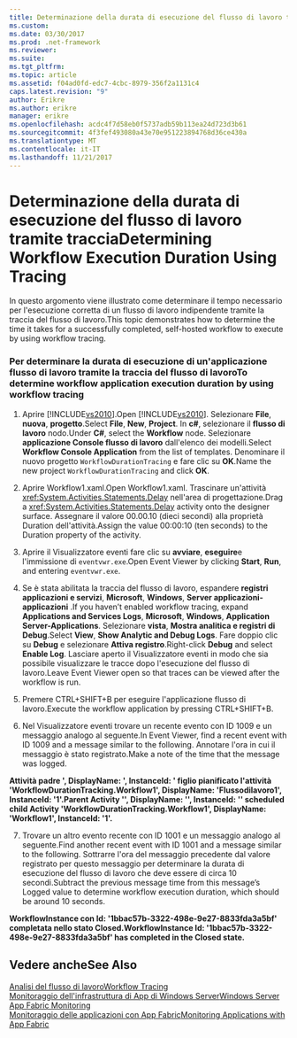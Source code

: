 ```yaml
---
title: Determinazione della durata di esecuzione del flusso di lavoro tramite traccia
ms.custom: 
ms.date: 03/30/2017
ms.prod: .net-framework
ms.reviewer: 
ms.suite: 
ms.tgt_pltfrm: 
ms.topic: article
ms.assetid: f04ad0fd-edc7-4cbc-8979-356f2a1131c4
caps.latest.revision: "9"
author: Erikre
ms.author: erikre
manager: erikre
ms.openlocfilehash: acdc4f7d58eb0f5737adb59b113ea24d723d3b61
ms.sourcegitcommit: 4f3fef493080a43e70e951223894768d36ce430a
ms.translationtype: MT
ms.contentlocale: it-IT
ms.lasthandoff: 11/21/2017
---
```

# <a name="determining-workflow-execution-duration-using-tracing"></a><span data-ttu-id="7cc5f-102">Determinazione della durata di esecuzione del flusso di lavoro tramite traccia</span><span class="sxs-lookup"><span data-stu-id="7cc5f-102">Determining Workflow Execution Duration Using Tracing</span></span>
<span data-ttu-id="7cc5f-103">In questo argomento viene illustrato come determinare il tempo necessario per l'esecuzione corretta di un flusso di lavoro indipendente tramite la traccia del flusso di lavoro.</span><span class="sxs-lookup"><span data-stu-id="7cc5f-103">This topic demonstrates how to determine the time it takes for a successfully completed, self-hosted workflow to execute by using workflow tracing.</span></span>  
  
### <a name="to-determine-workflow-application-execution-duration-by-using-workflow-tracing"></a><span data-ttu-id="7cc5f-104">Per determinare la durata di esecuzione di un'applicazione flusso di lavoro tramite la traccia del flusso di lavoro</span><span class="sxs-lookup"><span data-stu-id="7cc5f-104">To determine workflow application execution duration by using workflow tracing</span></span>  
  
1.  <span data-ttu-id="7cc5f-105">Aprire [!INCLUDE[vs2010](../../../includes/vs2010-md.md)].</span><span class="sxs-lookup"><span data-stu-id="7cc5f-105">Open [!INCLUDE[vs2010](../../../includes/vs2010-md.md)].</span></span>  <span data-ttu-id="7cc5f-106">Selezionare **File**, **nuova**, **progetto**.</span><span class="sxs-lookup"><span data-stu-id="7cc5f-106">Select **File**, **New**, **Project**.</span></span>  <span data-ttu-id="7cc5f-107">In **c#**, selezionare il **flusso di lavoro** nodo.</span><span class="sxs-lookup"><span data-stu-id="7cc5f-107">Under **C#**, select the **Workflow** node.</span></span>  <span data-ttu-id="7cc5f-108">Selezionare **applicazione Console flusso di lavoro** dall'elenco dei modelli.</span><span class="sxs-lookup"><span data-stu-id="7cc5f-108">Select **Workflow Console Application** from the list of templates.</span></span>  <span data-ttu-id="7cc5f-109">Denominare il nuovo progetto `WorkflowDurationTracing` e fare clic su **OK**.</span><span class="sxs-lookup"><span data-stu-id="7cc5f-109">Name the new project `WorkflowDurationTracing` and click **OK**.</span></span>  
  
2.  <span data-ttu-id="7cc5f-110">Aprire Workflow1.xaml.</span><span class="sxs-lookup"><span data-stu-id="7cc5f-110">Open Workflow1.xaml.</span></span>  <span data-ttu-id="7cc5f-111">Trascinare un'attività <xref:System.Activities.Statements.Delay> nell'area di progettazione.</span><span class="sxs-lookup"><span data-stu-id="7cc5f-111">Drag a <xref:System.Activities.Statements.Delay> activity onto the designer surface.</span></span> <span data-ttu-id="7cc5f-112">Assegnare il valore 00.00.10 (dieci secondi) alla proprietà Duration dell'attività.</span><span class="sxs-lookup"><span data-stu-id="7cc5f-112">Assign the value 00:00:10 (ten seconds) to the Duration property of the activity.</span></span>  
  
3.  <span data-ttu-id="7cc5f-113">Aprire il Visualizzatore eventi fare clic su **avviare**, **eseguire**e l'immissione di `eventvwr.exe`.</span><span class="sxs-lookup"><span data-stu-id="7cc5f-113">Open Event Viewer by clicking **Start**, **Run**, and entering `eventvwr.exe`.</span></span>  
  
4.  <span data-ttu-id="7cc5f-114">Se è stata abilitata la traccia del flusso di lavoro, espandere **registri applicazioni e servizi**, **Microsoft**, **Windows**, **Server applicazioni-applicazioni** .</span><span class="sxs-lookup"><span data-stu-id="7cc5f-114">If you haven’t enabled workflow tracing, expand **Applications and Services Logs**, **Microsoft**, **Windows**, **Application Server-Applications**.</span></span> <span data-ttu-id="7cc5f-115">Selezionare **vista**, **Mostra analitica e registri di Debug**.</span><span class="sxs-lookup"><span data-stu-id="7cc5f-115">Select **View**, **Show Analytic and Debug Logs**.</span></span> <span data-ttu-id="7cc5f-116">Fare doppio clic su **Debug** e selezionare **Attiva registro**.</span><span class="sxs-lookup"><span data-stu-id="7cc5f-116">Right-click **Debug** and select **Enable Log**.</span></span> <span data-ttu-id="7cc5f-117">Lasciare aperto il Visualizzatore eventi in modo che sia possibile visualizzare le tracce dopo l'esecuzione del flusso di lavoro.</span><span class="sxs-lookup"><span data-stu-id="7cc5f-117">Leave Event Viewer open so that traces can be viewed after the workflow is run.</span></span>  
  
5.  <span data-ttu-id="7cc5f-118">Premere CTRL+SHIFT+B per eseguire l'applicazione flusso di lavoro.</span><span class="sxs-lookup"><span data-stu-id="7cc5f-118">Execute the workflow application by pressing CTRL+SHIFT+B.</span></span>  
  
6.  <span data-ttu-id="7cc5f-119">Nel Visualizzatore eventi trovare un recente evento con ID 1009 e un messaggio analogo al seguente.</span><span class="sxs-lookup"><span data-stu-id="7cc5f-119">In Event Viewer, find a recent event with ID 1009 and a message similar to the following.</span></span> <span data-ttu-id="7cc5f-120">Annotare l'ora in cui il messaggio è stato registrato.</span><span class="sxs-lookup"><span data-stu-id="7cc5f-120">Make a note of the time that the message was logged.</span></span>  
  
 <span data-ttu-id="7cc5f-121">**Attività padre ', DisplayName: ', InstanceId: ' figlio pianificato l'attività 'WorkflowDurationTracking.Workflow1', DisplayName: 'Flussodilavoro1', InstanceId: '1'.**</span><span class="sxs-lookup"><span data-stu-id="7cc5f-121">**Parent Activity '', DisplayName: '', InstanceId: '' scheduled child Activity 'WorkflowDurationTracking.Workflow1', DisplayName: 'Workflow1', InstanceId: '1'.**</span></span>  
  
7.  <span data-ttu-id="7cc5f-122">Trovare un altro evento recente con ID 1001 e un messaggio analogo al seguente.</span><span class="sxs-lookup"><span data-stu-id="7cc5f-122">Find another recent event with ID 1001 and a message similar to the following.</span></span>  <span data-ttu-id="7cc5f-123">Sottrarre l'ora del messaggio precedente dal valore registrato per questo messaggio per determinare la durata di esecuzione del flusso di lavoro che deve essere di circa 10 secondi.</span><span class="sxs-lookup"><span data-stu-id="7cc5f-123">Subtract the previous message time from this message’s Logged value to determine workflow execution duration, which should be around 10 seconds.</span></span>  
  
 <span data-ttu-id="7cc5f-124">**WorkflowInstance con Id: '1bbac57b-3322-498e-9e27-8833fda3a5bf' completata nello stato Closed.**</span><span class="sxs-lookup"><span data-stu-id="7cc5f-124">**WorkflowInstance Id: '1bbac57b-3322-498e-9e27-8833fda3a5bf' has completed in the Closed state.**</span></span>  
  
## <a name="see-also"></a><span data-ttu-id="7cc5f-125">Vedere anche</span><span class="sxs-lookup"><span data-stu-id="7cc5f-125">See Also</span></span>  
 [<span data-ttu-id="7cc5f-126">Analisi del flusso di lavoro</span><span class="sxs-lookup"><span data-stu-id="7cc5f-126">Workflow Tracing</span></span>](../../../docs/framework/windows-workflow-foundation/workflow-tracing.md)  
 [<span data-ttu-id="7cc5f-127">Monitoraggio dell'infrastruttura di App di Windows Server</span><span class="sxs-lookup"><span data-stu-id="7cc5f-127">Windows Server App Fabric Monitoring</span></span>](http://go.microsoft.com/fwlink/?LinkId=201273)  
 [<span data-ttu-id="7cc5f-128">Monitoraggio delle applicazioni con App Fabric</span><span class="sxs-lookup"><span data-stu-id="7cc5f-128">Monitoring Applications with App Fabric</span></span>](http://go.microsoft.com/fwlink/?LinkId=201275)

